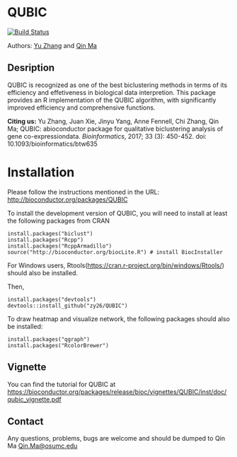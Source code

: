 # QUBIC


[![Build Status](https://travis-ci.org/zy26/QUBIC.svg?branch=devel)](https://travis-ci.org/zy26/QUBIC)

Authors: [Yu Zhang](mailto:zy26@jlu.edu.cn) and [Qin Ma](mailto:qin.ma@sdstate.edu)

## Desription

QUBIC is recognized as one of the best biclustering methods in terms of its efficiency and effetiveness in biological data interpretion. This package provides an R implementation of the QUBIC algorithm, with significantly improved efficiency and comprehensive functions. 

**Citing us:** Yu Zhang, Juan Xie, Jinyu Yang, Anne Fennell, Chi Zhang, Qin Ma; QUBIC: abioconductor package for qualitative biclustering analysis of gene co-expressiondata. *Bioinformatics*, 2017; 33 (3): 450-452. doi: 10.1093/bioinformatics/btw635

# Installation


Please follow the instructions mentioned in the URL: http://bioconductor.org/packages/QUBIC

To install the development version of QUBIC, you will need to install at least the following packages from CRAN
```{r}
install.packages("biclust")
install.packages("Rcpp")
install.packages("RcppArmadillo")
source("http://bioconductor.org/biocLite.R") # install BiocInstaller
```
For Windows users, Rtools(https://cran.r-project.org/bin/windows/Rtools/) should also be installed.

Then,
```{r}
install.packages("devtools")
devtools::install_github("zy26/QUBIC")
```

To draw heatmap and visualize network, the following packages should also be installed:
```{r}
install.packages("qgraph")
install.packages("RcolorBrewer")
```

## Vignette

You can find the tutorial for QUBIC at https://bioconductor.org/packages/release/bioc/vignettes/QUBIC/inst/doc/qubic_vignette.pdf


## Contact ##

Any questions, problems, bugs are welcome and should be dumped to
Qin Ma <Qin.Ma@osumc.edu>
